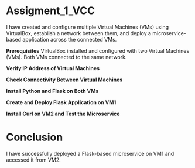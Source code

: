 # Assigment_1_VCC
I have created and configure multiple Virtual Machines (VMs) using VirtualBox, establish a network between them, and deploy a microservice-based application across the connected VMs.

**Prerequisites**
VirtualBox installed and configured with two Virtual Machines (VMs).
Both VMs connected to the same network.

**Verify IP Address of Virtual Machines**

**Check Connectivity Between Virtual Machines**

**Install Python and Flask on Both VMs**

**Create and Deploy Flask Application on VM1**

**Install Curl on VM2 and Test the Microservice**

# Conclusion
I have successfully deployed a Flask-based microservice on VM1 and accessed it from VM2.
